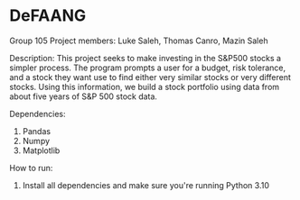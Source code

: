 # DeFAANG
Group 105
Project members: Luke Saleh, Thomas Canro, Mazin Saleh

Description:
This project seeks to make investing in the S&P500 stocks a simpler process. The program prompts a user for a budget, risk tolerance, and a stock they want use to find either very similar stocks or very different stocks. Using this information, we build a stock portfolio using data from about five years of S&P 500 stock data.

Dependencies:
1. Pandas
2. Numpy
3. Matplotlib

How to run:
1. Install all dependencies and make sure you're running Python 3.10



